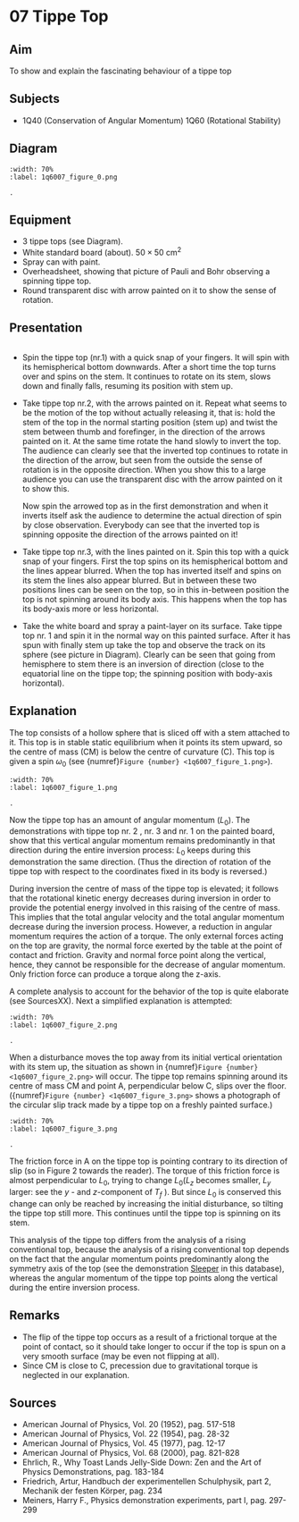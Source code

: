 # 07 Tippe Top 
    
  
## Aim   
 To show and explain the fascinating behaviour of a tippe top    
  
## Subjects   
* 1Q40 (Conservation of Angular Momentum) 1Q60 (Rotational Stability)   

## Diagram
   
```{figure} figures/figure_0.png
:width: 70%  
:label: 1q6007_figure_0.png  

. 
```

## Equipment
 *  3 tippe tops (see Diagram). 
 *  White standard board (about). $50\times 50\mathrm{~cm^2}$  
 *  Spray can with paint.  
 *  Overheadsheet, showing that picture of Pauli and Bohr observing a spinning tippe top. 
 *  Round transparent disc with arrow painted on it to show the sense of rotation.
     
  
## Presentation

```{iframe} https://www.youtube.com/embed/-HP7HtscYoc?si=lxGWa56vZrWg9Uf1
```

- Spin the tippe top (nr.1) with a quick snap of your fingers. It will spin with its hemispherical bottom downwards. After a short time the top turns over and spins on the stem. It continues to rotate on its stem, slows down and finally falls, resuming its position with stem up.
- Take tippe top nr.2, with the arrows painted on it. Repeat what seems to be the motion of the top without actually releasing it, that is: hold the stem of the top in the normal starting position (stem up) and twist the stem between thumb and forefinger, in the direction of the arrows painted on it. At the same time rotate the hand slowly to invert the top. The audience can clearly see that the inverted top continues to rotate in the direction of the arrow, but seen from the outside the sense of rotation is in the opposite direction. When you show this to a large audience you can use the transparent disc with the arrow painted on it to show this.

    Now spin the arrowed top as in the first demonstration and when it inverts itself ask the audience to determine the actual direction of spin by close observation. Everybody can see that the inverted top is spinning opposite the direction of the arrows painted on it!

- Take tippe top nr.3, with the lines painted on it. Spin this top with a quick snap of your fingers. First the top spins on its hemispherical bottom and the lines appear blurred. When the top has inverted itself and spins on its stem the lines also appear blurred. But in between these two positions lines can be seen on the top, so in this in-between position the top is not spinning around its body axis. This happens when the top has its body-axis more or less horizontal.
- Take the white board and spray a paint-layer on its surface. Take tippe top nr. 1 and spin it in the normal way on this painted surface. After it has spun with finally stem up take the top and observe the track on its sphere (see picture in Diagram). Clearly can be seen that going from hemisphere to stem there is an inversion of direction (close to the equatorial line on the tippe top; the spinning position with body-axis horizontal).
   
  
## Explanation   
The top consists of a hollow sphere that is sliced off with a stem attached to it. This top is in stable static equilibrium when it points its stem upward, so the centre of mass (CM) is below the centre of curvature (C). This top is given a spin $\omega_{0}$ (see {numref}`Figure {number} <1q6007_figure_1.png>`).     
```{figure} figures/figure_1.png
:width: 70%  
:label: 1q6007_figure_1.png  

. 
```
Now the tippe top has an amount of angular momentum $\left(L_{0}\right)$. The demonstrations with tippe top nr. 2 , nr. 3 and nr. 1 on the painted board, show that this vertical angular momentum remains predominantly in that direction during the entire inversion process: $L_{0}$ keeps during this demonstration the same direction. (Thus the direction of rotation of the tippe top with respect to the coordinates fixed in its body is reversed.)

During inversion the centre of mass of the tippe top is elevated; it follows that the rotational kinetic energy decreases during inversion in order to provide the potential energy involved in this raising of the centre of mass. This implies that the total angular velocity and the total angular momentum decrease during the inversion process. However, a reduction in angular momentum requires the action of a torque. The only external forces acting on the top are gravity, the normal force exerted by the table at the point of contact and friction. Gravity and normal force point along the vertical, hence, they cannot be responsible for the decrease of angular momentum. Only friction force can produce a torque along the z-axis.

A complete analysis to account for the behavior of the top is quite elaborate (see SourcesXX). Next a simplified explanation is attempted:

```{figure} figures/figure_2.png
:width: 70%  
:label: 1q6007_figure_2.png  

. 
```
 When a disturbance moves the top away from its initial vertical orientation with its stem up, the situation as shown in {numref}`Figure {number} <1q6007_figure_2.png>` will occur. The tippe top remains spinning around its centre of mass $\mathrm{CM}$ and point A, perpendicular below $\mathrm{C}$, slips over the floor. ({numref}`Figure {number} <1q6007_figure_3.png>` shows a photograph of the circular slip track made by a tippe top on a freshly painted surface.)      

```{figure} figures/figure_3.png
:width: 70%  
:label: 1q6007_figure_3.png  

. 
```

The friction force in A on the tippe top is pointing contrary to its direction of slip (so in Figure 2 towards the reader). The torque of this friction force is almost perpendicular to $L_{0}$, trying to change $L_{0}\left(L_{z}\right.$ becomes smaller, $L_{y}$ larger: see the $y$ - and $z$-component of $T_{f}$ ). But since $L_{0}$ is conserved this change can only be reached by increasing the initial disturbance, so tilting the tippe top still more. This continues until the tippe top is spinning on its stem.

This analysis of the tippe top differs from the analysis of a rising conventional top, because the analysis of a rising conventional top depends on the fact that the angular momentum points predominantly along the symmetry axis of the top (see the demonstration [Sleeper](../1Q6006%20Sleeper/1Q6006.md) in this database), whereas the angular momentum of the tippe top points along the vertical during the entire inversion process.  
  
## Remarks   
- The flip of the tippe top occurs as a result of a frictional torque at the point of contact, so it should take longer to occur if the top is spun on a very smooth surface (may be even not flipping at all).
- Since $\mathrm{CM}$ is close to $\mathrm{C}$, precession due to gravitational torque is neglected in our explanation.
  
## Sources   
- American Journal of Physics, Vol. 20 (1952), pag. 517-518
- American Journal of Physics, Vol. 22 (1954), pag. 28-32
- American Journal of Physics, Vol. 45 (1977), pag. 12-17
- American Journal of Physics, Vol. 68 (2000), pag. 821-828
- Ehrlich, R., Why Toast Lands Jelly-Side Down: Zen and the Art of Physics Demonstrations, pag. 183-184
- Friedrich, Artur, Handbuch der experimentellen Schulphysik, part 2, Mechanik der festen Körper, pag. 234
- Meiners, Harry F., Physics demonstration experiments, part I, pag. 297-299
